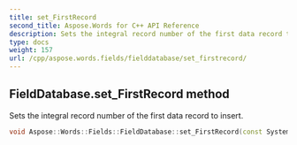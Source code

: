 ```yaml
---
title: set_FirstRecord
second_title: Aspose.Words for C++ API Reference
description: Sets the integral record number of the first data record to insert. 
type: docs
weight: 157
url: /cpp/aspose.words.fields/fielddatabase/set_firstrecord/
---
```

## FieldDatabase.set_FirstRecord method


Sets the integral record number of the first data record to insert.

```cpp
void Aspose::Words::Fields::FieldDatabase::set_FirstRecord(const System::String &value)
```

